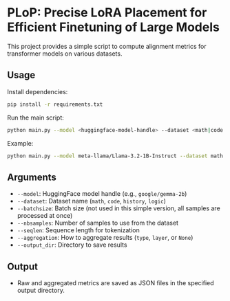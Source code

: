 # PLoP: Precise LoRA Placement for Efficient Finetuning of Large Models

This project provides a simple script to compute alignment metrics for transformer models on various datasets.

## Usage

Install dependencies:
```bash
pip install -r requirements.txt
```

Run the main script:
```bash
python main.py --model <huggingface-model-handle> --dataset <math|code|history|logic> --batchsize <BATCHSIZE> --nbsamples <N> --seqlen <SEQ_LEN> --aggregation <type|layer|None> --output_dir <RESULTS_DIR>
```

Example:
```bash
python main.py --model meta-llama/Llama-3.2-1B-Instruct --dataset math --batchsize 8 --nbsamples 100 --seqlen 256 --aggregation type --output_dir results/
```

## Arguments
- `--model`: HuggingFace model handle (e.g., `google/gemma-2b`)
- `--dataset`: Dataset name (`math`, `code`, `history`, `logic`)
- `--batchsize`: Batch size (not used in this simple version, all samples are processed at once)
- `--nbsamples`: Number of samples to use from the dataset
- `--seqlen`: Sequence length for tokenization
- `--aggregation`: How to aggregate results (`type`, `layer`, or `None`)
- `--output_dir`: Directory to save results

## Output
- Raw and aggregated metrics are saved as JSON files in the specified output directory. 
